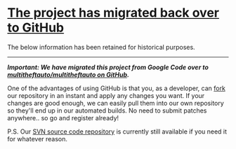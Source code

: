 # [The project has migrated back over to GitHub](https://github.com/multitheftauto) #
The below information has been retained for historical purposes.


---


_**Important: We have migrated this project from Google Code over to [multitheftauto/multitheftauto on GitHub](http://github.com/multitheftauto/multitheftauto/tree).**_

One of the advantages of using GitHub is that you, as a developer, can [fork](http://en.wikipedia.org/wiki/Fork_(software_development)) our repository in an instant and apply any changes you want. If your changes are good enough, we can easily pull them into our own repository so they'll end up in our automated builds. No need to submit patches anywhere.. so go and register already!

P.S. Our [SVN source code repository](http://code.google.com/p/multitheftauto/source/checkout) is currently still available if you need it for whatever reason.
